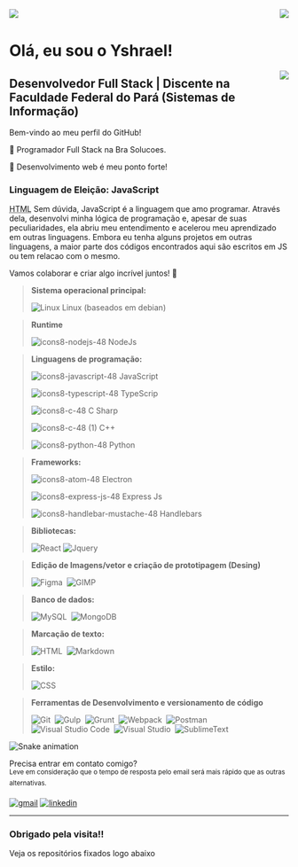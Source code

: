 <img height="160em" src="https://user-images.githubusercontent.com/79410863/188251321-aa1ac29d-7e4c-4ff0-bae4-fa9917c927ac.png"/>  
<img align="right"  src="https://github.com/ysh-rael/Ysh-rael/assets/79410863/00c87bfe-90eb-4721-a8d8-274293746a70"/>  

# Olá, eu sou o Yshrael!
<img align="right"  height="200rem" src="https://github-readme-stats.vercel.app/api/top-langs/?username=Ysh-rael&layout=compact&langs_count=7&theme=codeSTACKr"/>

## Desenvolvedor Full Stack | Discente na Faculdade Federal do Pará (Sistemas de Informação)

Bem-vindo ao meu perfil do GitHub! 

💼 Programador Full Stack na Bra Solucoes. 

🎯 Desenvolvimento web é meu ponto forte!

### Linguagem de Eleição: JavaScript
<abbr title="Hyper Text Markup Language">HTML</abbr> 
Sem dúvida, JavaScript é a linguagem que amo programar. Através dela, desenvolvi minha lógica de programação e, apesar de suas peculiaridades, ela abriu meu entendimento e acelerou meu aprendizado em outras linguagens. Embora eu tenha alguns projetos em outras linguagens, a maior parte dos códigos encontrados aqui são escritos em JS ou tem relacao com o mesmo.

Vamos colaborar e criar algo incrível juntos! 🚀
    
> **Sistema operacional principal:**  
>
> ![Linux](https://github.com/ysh-rael/Ysh-rael/assets/79410863/48f4af40-4a69-4e2a-a7ca-e962af4ccd82) Linux (baseados em debian) <br>

> **Runtime**
>
> ![icons8-nodejs-48](https://github.com/ysh-rael/Ysh-rael/assets/79410863/b57d0506-a7a0-4368-a5cd-a012de6e75d2) NodeJs <br>

> **Linguagens de programação:**
>
> ![icons8-javascript-48](https://github.com/ysh-rael/Ysh-rael/assets/79410863/a3ebd705-1b27-4a7b-be28-71e8a046e01f) JavaScript
> 
> ![icons8-typescript-48](https://github.com/ysh-rael/Ysh-rael/assets/79410863/95a22a16-51e8-4c47-b5f0-4f19120ac372) TypeScrip
> 
> ![icons8-c-48](https://github.com/ysh-rael/Ysh-rael/assets/79410863/95592570-8eb0-41f8-87f6-144edbf3bd7a) C Sharp
>
> ![icons8-c-48 (1)](https://github.com/ysh-rael/Ysh-rael/assets/79410863/beab89db-9957-4948-ac69-65721e83c263) C++
>
> ![icons8-python-48](https://github.com/ysh-rael/Ysh-rael/assets/79410863/eff34fdf-8bf8-4738-9e13-2b5dc6d65c2a) Python
>
> 

> **Frameworks:**
>
> ![icons8-atom-48](https://github.com/ysh-rael/Ysh-rael/assets/79410863/5946dad7-de3d-402b-8424-f725847d58a0) Electron
>
> ![icons8-express-js-48](https://github.com/ysh-rael/Ysh-rael/assets/79410863/6711030e-43e3-4c29-ad38-b019a8987269) Express Js
>
> ![icons8-handlebar-mustache-48](https://github.com/ysh-rael/Ysh-rael/assets/79410863/7571905a-6ea6-4efa-8c10-dedb97a269f3) Handlebars

> **Bibliotecas:**
>
> ![React](https://img.shields.io/badge/-React-05122A?style=flat&logo=react)
> ![Jquery](https://img.shields.io/badge/-Jquery-05122A?style=flat&logo=jquery)
 
> **Edição de Imagens/vetor e criação de prototipagem (Desing)**
>
> ![Figma](https://img.shields.io/badge/-figma-05122A?style=flat&logo=figma)&nbsp;
> ![GIMP](https://img.shields.io/badge/-GIMP-05122A?style=flat&logo=gimp)&nbsp;

> **Banco de dados:**
>
> ![MySQL](https://img.shields.io/badge/-MySQL-05122A?style=flat&logo=mysql)&nbsp;
> ![MongoDB](https://img.shields.io/badge/-MongoDB-05122A?style=flat&logo=mongodb)&nbsp;

> **Marcação de texto:**
>
> ![HTML](https://img.shields.io/badge/-HTML-05122A?style=flat&logo=HTML5)&nbsp;
> ![Markdown](https://img.shields.io/badge/-Markdown-05122A?style=flat&logo=markdown)&nbsp;

> **Estilo:**
> 
> ![CSS](https://img.shields.io/badge/-CSS-05122A?style=flat&logo=CSS3&logoColor=1572B6)&nbsp;

> **Ferramentas de Desenvolvimento e versionamento de código**
>
> ![Git](https://img.shields.io/badge/-Git-05122A?style=flat&logo=git)&nbsp;
> ![Gulp](https://img.shields.io/badge/-Gulp-05122A?style=flat&logo=gulp)&nbsp;
> ![Grunt](https://img.shields.io/badge/-Grunt-05122A?style=flat&logo=grunt)&nbsp;
> ![Webpack](https://img.shields.io/badge/-Webpack-05122A?style=flat&logo=webpack)&nbsp;
> ![Postman](https://img.shields.io/badge/-Postman-05122A?style=flat&logo=postman)&nbsp;
> ![Visual Studio Code](https://img.shields.io/badge/-Visual%20Studio%20Code-05122A?style=flat&logo=visual-studio-code&logoColor=007ACC)&nbsp;
> ![Visual Studio](https://img.shields.io/badge/-Visual%20Studio-05122A?style=flat&logo=visual-studio&logoColor=9b28bf)&nbsp;
> ![SublimeText](https://img.shields.io/badge/-SublimeText-05122A?style=flat&logo=sublimetext)&nbsp;

  
![Snake animation](https://github.com/Ysh-rael/Ysh-rael/blob/output/github-contribution-grid-snake.svg)

Precisa entrar em contato comigo?  
<sup>Leve em consideração que o tempo de resposta pelo email será mais rápido que as outras alternativas.</sup>

<span>

[![gmail](https://img.shields.io/twitter/url?label=Yshraelp&logo=gmail&logoColor=teal&style=social&url=https%3A%2F%2Ftwitter.com%2FYshraelP)](https://mailto:email@provedor.com.br)
[![linkedin](https://img.shields.io/twitter/url?label=Yshraelp&logo=linkedin&logoColor=teal&style=social&url=https%3A%2F%2Ftwitter.com%2FYshraelP)](https://www.linkedin.com/in/yshrael-pimentel-76502820b/)
</span>


 ----------
 
 ### Obrigado pela visita!!  
 
 Veja os repositórios fixados logo abaixo 














<div>

[comment]: <> (<img align="center" alt="logo-HTML" height="40" width="45" src="https://raw.githubusercontent.com/devicons/devicon/master/icons/html5/html5-original.svg">)
  
  [comment]: <> (<img align="center" alt="logo-CSS" height="40" width="45" src="https://raw.githubusercontent.com/devicons/devicon/master/icons/css3/css3-original.svg">)
  
  [comment]: <> (<img align="center" alt="logo-JS" height="40" width="45" src="https://cdn.jsdelivr.net/gh/devicons/devicon/icons/javascript/javascript-plain.svg">)
  
  [comment]: <> (<img align="center" alt="logo-GIT" height="40" width="45" src="https://cdn.jsdelivr.net/gh/devicons/devicon/icons/git/git-original.svg"/>)
  
  [comment]: <> (<img align="center" alt="logo-mySQL" height="40" width="40" src="https://cdn.jsdelivr.net/gh/devicons/devicon/icons/mysql/mysql-original.svg"/>)
  
  [comment]: <> (<img align="center" alt="logo-PHP" height="70" width="50" src="https://cdn.jsdelivr.net/gh/devicons/devicon/icons/php/php-original.svg"/>)
  
  [comment]: <> (<img align="center" alt="logo-Linux" height="40" width="40" src="https://cdn.jsdelivr.net/gh/devicons/devicon/icons/linux/linux-original.svg" />)
  
  [comment]: <> (<img align="center" alt="logo-nodeJS" height="40" width="40" src="https://cdn.jsdelivr.net/gh/devicons/devicon/icons/nodejs/nodejs-original.svg" />)
  
  [comment]: <> (<img align="center" alt="logo-electronJs" height="40" width="40" src="https://cdn.jsdelivr.net/gh/devicons/devicon/icons/electron/electron-original.svg" />)
  
  [comment]: <> (<img align="center" alt="ysh-electronJs" height="30" width="40" src="https://cdn.jsdelivr.net/gh/devicons/devicon/icons/figma/figma-original.svg" />)
</div>
